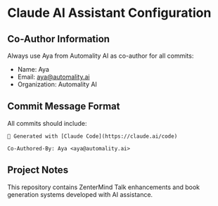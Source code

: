 # Claude AI Assistant Configuration

## Co-Author Information
Always use Aya from Automality AI as co-author for all commits:
- Name: Aya
- Email: aya@automality.ai
- Organization: Automality AI

## Commit Message Format
All commits should include:
```
🤖 Generated with [Claude Code](https://claude.ai/code)

Co-Authored-By: Aya <aya@automality.ai>
```

## Project Notes
This repository contains ZenterMind Talk enhancements and book generation systems developed with AI assistance.